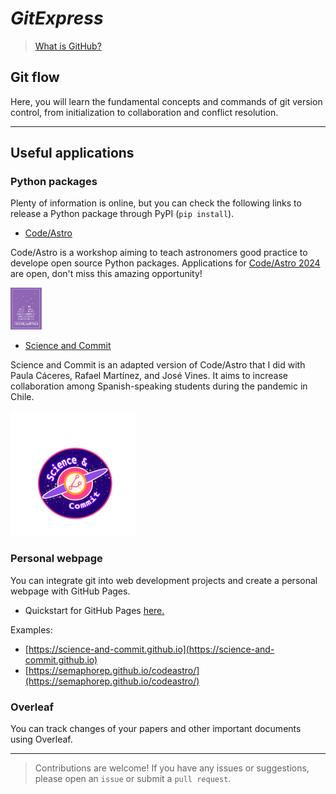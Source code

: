 # _GitExpress_

> [What is GitHub?](https://www.youtube.com/watch?v=pBy1zgt0XPc)



## **Git flow**

Here, you will learn the fundamental concepts and commands of git version control, from initialization to collaboration and conflict resolution.


*** 

## Useful applications

### **Python packages**

Plenty of information is online, but you can check the following links to release a Python package through PyPI (`pip install`). 

- [Code/Astro](https://github.com/semaphoreP/codeastro/tree/main)

Code/Astro is a workshop aiming to teach astronomers good practice to develope open source Python packages. Applications for [Code/Astro 2024](https://semaphorep.github.io/codeastro/) are open, don't miss this amazing opportunity!

<img src="git_flow/img/codeastro.png" width="50">


- [Science and Commit](https://github.com/Science-and-Commit/Workshop_2022)

Science and Commit is an adapted version of Code/Astro that I did with Paula Cáceres, Rafael Martínez, and José Vines. It aims to increase collaboration among Spanish-speaking students during the pandemic in Chile.

<img src="git_flow/img/scienceandcommmit.png" width="200">


### **Personal webpage**

You can integrate git into web development projects and create a personal webpage with GitHub Pages.

- Quickstart for GitHub Pages [here.](https://docs.github.com/en/pages/quickstart)

Examples:
- [https://science-and-commit.github.io](https://science-and-commit.github.io)
- [https://semaphorep.github.io/codeastro/](https://semaphorep.github.io/codeastro/)


### **Overleaf**

You can track changes of your papers and other important documents using Overleaf.


*** 

> Contributions are welcome! If you have any issues or suggestions, please open an `issue` or submit a `pull request`.
